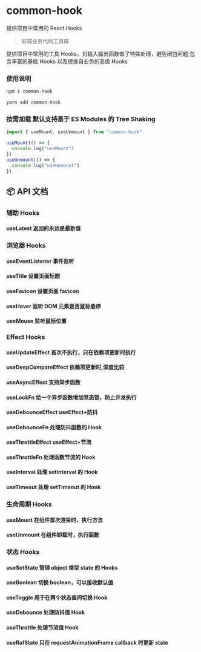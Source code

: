 # common-hook

提供项目中常用的 React Hooks

> 前端业务代码工具库

提供项目中常用的工具 Hooks，对输入输出函数做了特殊处理，避免闭包问题,包含丰富的基础 Hooks 以及提炼自业务的高级 Hooks

### 使用说明

```js
npm i common-hook

```

```js
yarn add common-hook

```

### 按需加载 默认支持基于 ES Modules 的 Tree Shaking

```js
import { useMount, useUnmount } from "common-hook"

useMount(() => {
  console.log("useMount")
})
useUnmount(() => {
  console.log("useUnmount")
})
```

## :package: API 文档

### 辅助 Hooks

#### useLatest 返回的永远是最新值

### 浏览器 Hooks

#### useEventListener 事件监听

#### useTitle 设置页面标题

#### useFavicon 设置页面 favicon

#### useHover 监听 DOM 元素是否鼠标悬停

#### useMouse 监听鼠标位置

### Effect Hooks

#### useUpdateEffect 首次不执行，只在依赖项更新时执行

#### useDeepCompareEffect 依赖项更新时,深度比较

#### useAsyncEffect 支持异步函数

#### useLockFn 给一个异步函数增加竞态锁，防止并发执行

#### useDebounceEffect useEffect+防抖

#### useDebounceFn 处理防抖函数的 Hook

#### useThrottleEffect useEffect+节流

#### useThrottleFn 处理函数节流的 Hook

#### useInterval 处理 setInterval 的 Hook

#### useTimeout 处理 setTimeout 的 Hook

### 生命周期 Hooks

#### useMount 在组件首次渲染时，执行方法

#### useUnmount 在组件卸载时，执行函数

### 状态 Hooks

#### useSetState 管理 object 类型 state 的 Hooks

#### useBoolean 切换 boolean，可以接收默认值

#### useToggle 用于在两个状态值间切换 Hook

#### useDebounce 处理防抖值 Hook

#### useThrottle 处理节流值 Hook

#### useRafState 只在 requestAnimationFrame callback 时更新 state
